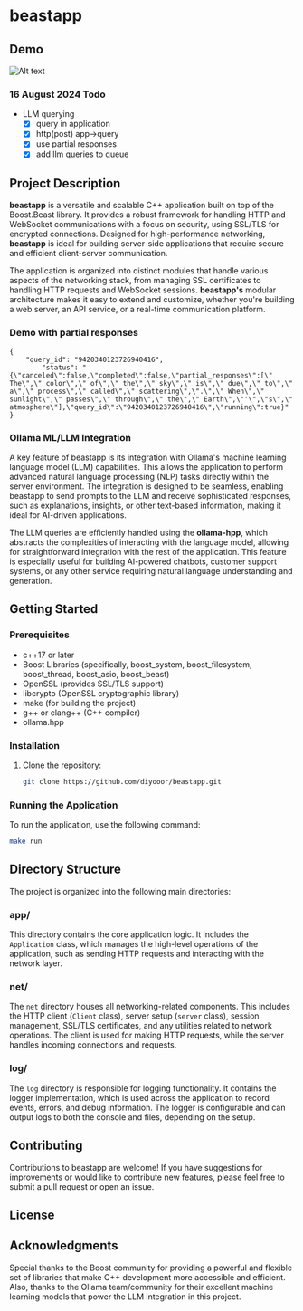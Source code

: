 # beastapp

## Demo

![Alt text](img/demo.gif)


### 16 August 2024 Todo

- LLM querying
    - [x] query in application
    - [x] http(post) app->query
    - [x] use partial responses
    - [x] add llm queries to queue

## Project Description

**beastapp** is a versatile and scalable C++ application built on top of the Boost.Beast library. It provides a robust framework for handling HTTP and WebSocket communications with a focus on security, using SSL/TLS for encrypted connections. Designed for high-performance networking, **beastapp** is ideal for building server-side applications that require secure and efficient client-server communication.

The application is organized into distinct modules that handle various aspects of the networking stack, from managing SSL certificates to handling HTTP requests and WebSocket sessions. **beastapp's** modular architecture makes it easy to extend and customize, whether you're building a web server, an API service, or a real-time communication platform.

### Demo with partial responses

```
{
    "query_id": "9420340123726940416",
        "status": "{\"canceled\":false,\"completed\":false,\"partial_responses\":[\" The\",\" color\",\" of\",\" the\",\" sky\",\" is\",\" due\",\" to\",\" a\",\" process\",\" called\",\" scattering\",\".\",\" When\",\" sunlight\",\" passes\",\" through\",\" the\",\" Earth\",\"'\",\"s\",\" atmosphere\"],\"query_id\":\"9420340123726940416\",\"running\":true}"
}
```

### Ollama ML/LLM Integration

A key feature of beastapp is its integration with Ollama's machine learning language model (LLM) capabilities. This allows the application to perform advanced natural language processing (NLP) tasks directly within the server environment. The integration is designed to be seamless, enabling beastapp to send prompts to the LLM and receive sophisticated responses, such as explanations, insights, or other text-based information, making it ideal for AI-driven applications.

The LLM queries are efficiently handled using the **ollama-hpp**, which abstracts the complexities of interacting with the language model, allowing for straightforward integration with the rest of the application. This feature is especially useful for building AI-powered chatbots, customer support systems, or any other service requiring natural language understanding and generation.

## Getting Started

### Prerequisites

- c++17 or later
- Boost Libraries (specifically, boost_system, boost_filesystem, boost_thread, boost_asio, boost_beast)
- OpenSSL (provides SSL/TLS support)
- libcrypto (OpenSSL cryptographic library)
- make (for building the project)
- g++ or clang++ (C++ compiler)
- ollama.hpp

### Installation

1. Clone the repository:
    ```bash
    git clone https://github.com/diyooor/beastapp.git
    ```

### Running the Application

To run the application, use the following command:

```bash
make run
```

## Directory Structure

The project is organized into the following main directories:

### app/

This directory contains the core application logic. It includes the `Application` class, which manages the high-level operations of the application, such as sending HTTP requests and interacting with the network layer.

### net/

The `net` directory houses all networking-related components. This includes the HTTP client (`Client` class), server setup (`server` class), session management, SSL/TLS certificates, and any utilities related to network operations. The client is used for making HTTP requests, while the server handles incoming connections and requests.

### log/

The `log` directory is responsible for logging functionality. It contains the logger implementation, which is used across the application to record events, errors, and debug information. The logger is configurable and can output logs to both the console and files, depending on the setup.


## Contributing

Contributions to beastapp are welcome! If you have suggestions for improvements or would like to contribute new features, please feel free to submit a pull request or open an issue.

## License


## Acknowledgments

Special thanks to the Boost community for providing a powerful and flexible set of libraries that make C++ development more accessible and efficient. Also, thanks to the Ollama team/community for their excellent machine learning models that power the LLM integration in this project.


